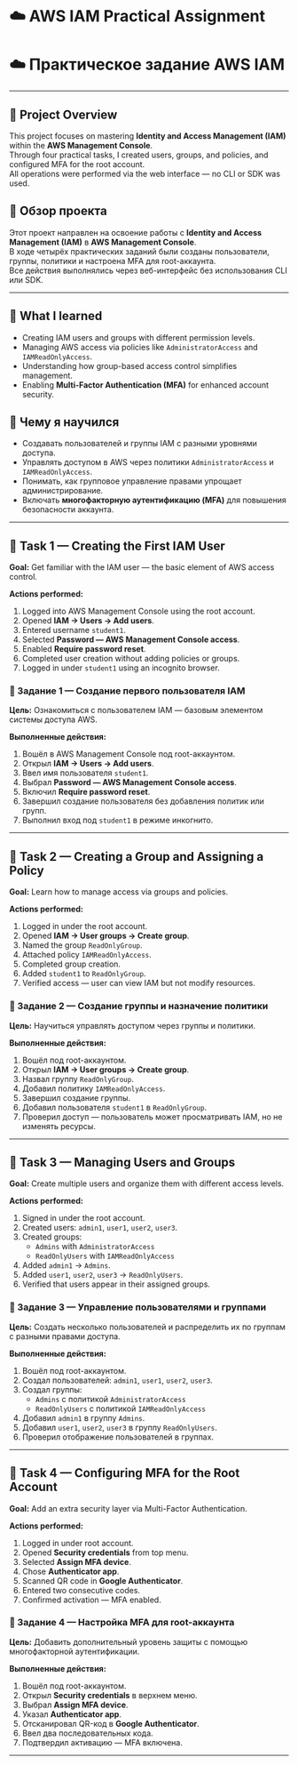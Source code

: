 # ☁️ AWS IAM Practical Assignment  
# ☁️ Практическое задание AWS IAM

---

## 📘 Project Overview
This project focuses on mastering **Identity and Access Management (IAM)** within the **AWS Management Console**.  
Through four practical tasks, I created users, groups, and policies, and configured MFA for the root account.  
All operations were performed via the web interface — no CLI or SDK was used.

## 📘 Обзор проекта  
Этот проект направлен на освоение работы с **Identity and Access Management (IAM)** в **AWS Management Console**.  
В ходе четырёх практических заданий были созданы пользователи, группы, политики и настроена MFA для root-аккаунта.  
Все действия выполнялись через веб-интерфейс без использования CLI или SDK.

---

## 🧠 What I learned
- Creating IAM users and groups with different permission levels.  
- Managing AWS access via policies like `AdministratorAccess` and `IAMReadOnlyAccess`.  
- Understanding how group-based access control simplifies management.  
- Enabling **Multi-Factor Authentication (MFA)** for enhanced account security.  

## 🧠 Чему я научился  
- Создавать пользователей и группы IAM с разными уровнями доступа.  
- Управлять доступом в AWS через политики `AdministratorAccess` и `IAMReadOnlyAccess`.  
- Понимать, как групповое управление правами упрощает администрирование.  
- Включать **многофакторную аутентификацию (MFA)** для повышения безопасности аккаунта.

---

## 🧩 Task 1 — Creating the First IAM User
**Goal:** Get familiar with the IAM user — the basic element of AWS access control.  

**Actions performed:**
1. Logged into AWS Management Console using the root account.  
2. Opened **IAM → Users → Add users**.  
3. Entered username `student1`.  
4. Selected **Password — AWS Management Console access**.  
5. Enabled **Require password reset**.  
6. Completed user creation without adding policies or groups.  
7. Logged in under `student1` using an incognito browser.  



### 🧩 Задание 1 — Создание первого пользователя IAM  
**Цель:** Ознакомиться с пользователем IAM — базовым элементом системы доступа AWS.  

**Выполненные действия:**  
1. Вошёл в AWS Management Console под root-аккаунтом.  
2. Открыл **IAM → Users → Add users**.  
3. Ввел имя пользователя `student1`.  
4. Выбрал **Password — AWS Management Console access**.  
5. Включил **Require password reset**.  
6. Завершил создание пользователя без добавления политик или групп.  
7. Выполнил вход под `student1` в режиме инкогнито.  



---

## 🧩 Task 2 — Creating a Group and Assigning a Policy
**Goal:** Learn how to manage access via groups and policies.  

**Actions performed:**
1. Logged in under the root account.  
2. Opened **IAM → User groups → Create group**.  
3. Named the group `ReadOnlyGroup`.  
4. Attached policy `IAMReadOnlyAccess`.  
5. Completed group creation.  
6. Added `student1` to `ReadOnlyGroup`.  
7. Verified access — user can view IAM but not modify resources.  



### 🧩 Задание 2 — Создание группы и назначение политики  
**Цель:** Научиться управлять доступом через группы и политики.  

**Выполненные действия:**  
1. Вошёл под root-аккаунтом.  
2. Открыл **IAM → User groups → Create group**.  
3. Назвал группу `ReadOnlyGroup`.  
4. Добавил политику `IAMReadOnlyAccess`.  
5. Завершил создание группы.  
6. Добавил пользователя `student1` в `ReadOnlyGroup`.  
7. Проверил доступ — пользователь может просматривать IAM, но не изменять ресурсы.  



---

## 🧩 Task 3 — Managing Users and Groups
**Goal:** Create multiple users and organize them with different access levels.  

**Actions performed:**
1. Signed in under the root account.  
2. Created users: `admin1`, `user1`, `user2`, `user3`.  
3. Created groups:  
   - `Admins` with `AdministratorAccess`  
   - `ReadOnlyUsers` with `IAMReadOnlyAccess`  
4. Added `admin1` → `Admins`.  
5. Added `user1`, `user2`, `user3` → `ReadOnlyUsers`.  
6. Verified that users appear in their assigned groups.  



### 🧩 Задание 3 — Управление пользователями и группами  
**Цель:** Создать несколько пользователей и распределить их по группам с разными правами доступа.  

**Выполненные действия:**  
1. Вошёл под root-аккаунтом.  
2. Создал пользователей: `admin1`, `user1`, `user2`, `user3`.  
3. Создал группы:  
   - `Admins` с политикой `AdministratorAccess`  
   - `ReadOnlyUsers` с политикой `IAMReadOnlyAccess`  
4. Добавил `admin1` в группу `Admins`.  
5. Добавил `user1`, `user2`, `user3` в группу `ReadOnlyUsers`.  
6. Проверил отображение пользователей в группах.  



---

## 🧩 Task 4 — Configuring MFA for the Root Account
**Goal:** Add an extra security layer via Multi-Factor Authentication.  

**Actions performed:**
1. Logged in under root account.  
2. Opened **Security credentials** from top menu.  
3. Selected **Assign MFA device**.  
4. Chose **Authenticator app**.  
5. Scanned QR code in **Google Authenticator**.  
6. Entered two consecutive codes.  
7. Confirmed activation — MFA enabled.  



### 🧩 Задание 4 — Настройка MFA для root-аккаунта  
**Цель:** Добавить дополнительный уровень защиты с помощью многофакторной аутентификации.  

**Выполненные действия:**  
1. Вошёл под root-аккаунтом.  
2. Открыл **Security credentials** в верхнем меню.  
3. Выбрал **Assign MFA device**.  
4. Указал **Authenticator app**.  
5. Отсканировал QR-код в **Google Authenticator**.  
6. Ввел два последовательных кода.  
7. Подтвердил активацию — MFA включена.  



---


